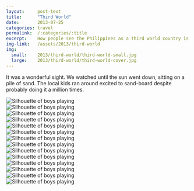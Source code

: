 ```yaml
---
layout:     post-text
title:      "Third World"
date:       2013-07-25
categories: travel
permalink:  /:categories/:title
excerpt:    How people see the Philippines as a third world country is beyond me.
img-link:   /assets/2013/third-world
img:
  small:    2013/third-world/third-world-small.jpg
  large:    2013/third-world/third-world-cover.jpg
---
```


It was a wonderful sight. We watched until the sun went down, sitting on a pile of sand. The local kids ran around excited to sand-board despite probably doing it a million times.

<div class="module">
  <img src="{{ page.img-link }}1.jpg" alt="Silhouette of boys playing" >
</div>
<div class="module">
  <img src="{{ page.img-link }}2.jpg" alt="Silhouette of boys playing" >
</div>
<div class="module">
  <img src="{{ page.img-link }}3.jpg" alt="Silhouette of boys playing" >
</div>
<div class="module">
  <img src="{{ page.img-link }}4.jpg" alt="Silhouette of boys playing" >
</div>
<div class="module">
  <img src="{{ page.img-link }}5.jpg" alt="Silhouette of boys playing" >
</div>
<div class="module">
  <img src="{{ page.img-link }}6.jpg" alt="Silhouette of boys playing" >
</div>
<div class="module">
  <img src="{{ page.img-link }}7.jpg" alt="Silhouette of boys playing" >
</div>
<div class="module">
  <img src="{{ page.img-link }}8.jpg" alt="Silhouette of boys playing" >
</div>
<div class="module">
  <img src="{{ page.img-link }}9.jpg" alt="Silhouette of boys playing" >
</div>
<div class="module">
  <img src="{{ page.img-link }}10.jpg" alt="Silhouette of boys playing" >
</div>
<div class="module">
  <img src="{{ page.img-link }}11.jpg" alt="Silhouette of boys playing" >
</div>
<div class="module">
  <img src="{{ page.img-link }}12.jpg" alt="Silhouette of boys playing" >
</div>
<div class="module">
  <img src="{{ page.img-link }}13.jpg" alt="Silhouette of boys playing" >
</div>
<div class="module">
  <img src="{{ page.img-link }}14.jpg" alt="Silhouette of boys playing" >
</div>
